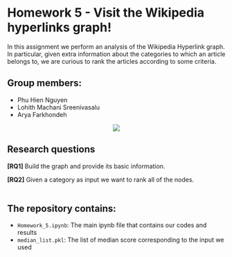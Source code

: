 # Homework 5 - Visit the Wikipedia hyperlinks graph!

In this assignment we perform an analysis of the Wikipedia Hyperlink graph. In particular, given extra information about the categories to which an article belongs to, we are curious to rank the articles according to some criteria. 

## Group members:
* Phu Hien Nguyen  
* Lohith Machani Sreenivasalu
* Arya Farkhondeh

<div style="text-align:center"><img src ="https://cryptobriefing.com/wp-content/uploads/2018/04/Wikipedia-and-Request-Network-enable-donors-to-donate-in-cryptocurrency.jpg" /></div>

## Research questions

**[RQ1]** Build the graph and provide its basic information. 

**[RQ2]** Given a category as input we want to rank all of the nodes.  
<br>
## The repository contains: </H3> 

* `Homework_5.ipynb`: The main ipynb file that contains our codes and results
* `median_list.pkl`: The list of median score corresponding to the input we used
